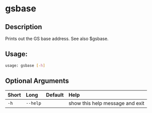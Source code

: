 



# gsbase

## Description


Prints out the GS base address. See also $gsbase.
## Usage:


```bash
usage: gsbase [-h]

```
## Optional Arguments

|Short|Long|Default|Help|
| :--- | :--- | :--- | :--- |
|`-h`|`--help`||show this help message and exit|
